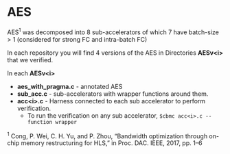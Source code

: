 # AES 

AES<sup>1</sup> was decomposed into 8 sub-accelerators of which 7 have batch-size > 1 (considered for strong FC and intra-batch FC)   

In each repository you will find 4 versions of the AES in Directories **AESv\<i\>** that we verified.  

In each **AESv\<i\>**  
+ **aes\_with\_pragma.c** - annotated AES  
+ **sub_acc.c** - sub-accelerators with wrapper functions around them.  
+ **acc\<i\>.c** - Harness connected to each sub accelerator to perform verification.  
  + To run the verification on any sub accelerator, `$cbmc acc<i>.c --function wrapper`  

<sup>1</sup> Cong, P. Wei, C. H. Yu, and P. Zhou, “Bandwidth optimization through on-chip memory restructuring for HLS,” in Proc. DAC. IEEE, 2017, pp. 1–6
